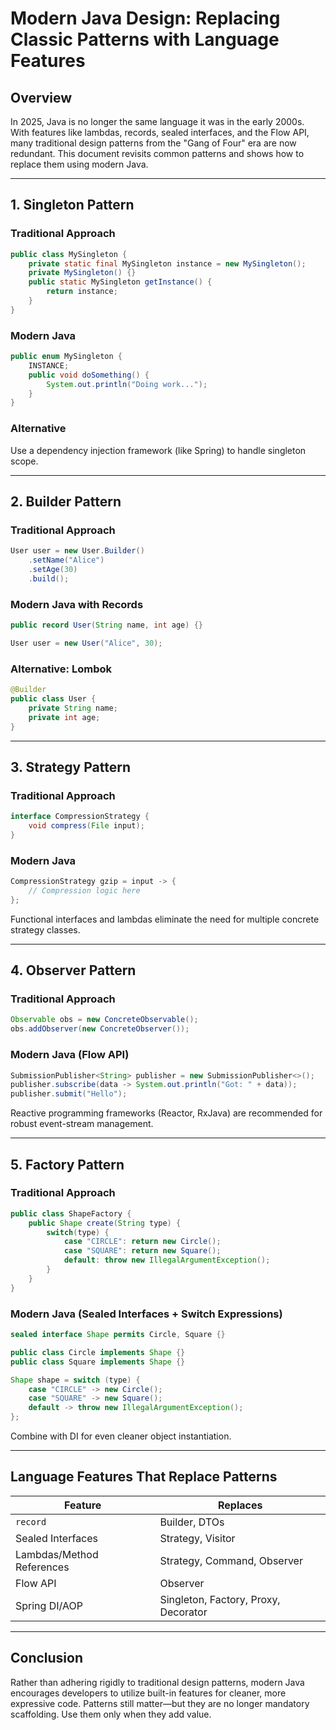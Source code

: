 # Modern Java Design: Replacing Classic Patterns with Language Features

## Overview

In 2025, Java is no longer the same language it was in the early 2000s. With features like lambdas, records, sealed interfaces, and the Flow API, many traditional design patterns from the "Gang of Four" era are now redundant. This document revisits common patterns and shows how to replace them using modern Java.

---

## 1. Singleton Pattern

### Traditional Approach

```java
public class MySingleton {
    private static final MySingleton instance = new MySingleton();
    private MySingleton() {}
    public static MySingleton getInstance() {
        return instance;
    }
}
```

### Modern Java

```java
public enum MySingleton {
    INSTANCE;
    public void doSomething() {
        System.out.println("Doing work...");
    }
}
```

### Alternative

Use a dependency injection framework (like Spring) to handle singleton scope.

---

## 2. Builder Pattern

### Traditional Approach

```java
User user = new User.Builder()
    .setName("Alice")
    .setAge(30)
    .build();
```

### Modern Java with Records

```java
public record User(String name, int age) {}

User user = new User("Alice", 30);
```

### Alternative: Lombok

```java
@Builder
public class User {
    private String name;
    private int age;
}
```

---

## 3. Strategy Pattern

### Traditional Approach

```java
interface CompressionStrategy {
    void compress(File input);
}
```

### Modern Java

```java
CompressionStrategy gzip = input -> {
    // Compression logic here
};
```

Functional interfaces and lambdas eliminate the need for multiple concrete strategy classes.

---

## 4. Observer Pattern

### Traditional Approach

```java
Observable obs = new ConcreteObservable();
obs.addObserver(new ConcreteObserver());
```

### Modern Java (Flow API)

```java
SubmissionPublisher<String> publisher = new SubmissionPublisher<>();
publisher.subscribe(data -> System.out.println("Got: " + data));
publisher.submit("Hello");
```

Reactive programming frameworks (Reactor, RxJava) are recommended for robust event-stream management.

---

## 5. Factory Pattern

### Traditional Approach

```java
public class ShapeFactory {
    public Shape create(String type) {
        switch(type) {
            case "CIRCLE": return new Circle();
            case "SQUARE": return new Square();
            default: throw new IllegalArgumentException();
        }
    }
}
```

### Modern Java (Sealed Interfaces + Switch Expressions)

```java
sealed interface Shape permits Circle, Square {}

public class Circle implements Shape {}
public class Square implements Shape {}

Shape shape = switch (type) {
    case "CIRCLE" -> new Circle();
    case "SQUARE" -> new Square();
    default -> throw new IllegalArgumentException();
};
```

Combine with DI for even cleaner object instantiation.

---

## Language Features That Replace Patterns

| Feature                   | Replaces                             |
| ------------------------- | ------------------------------------ |
| `record`                  | Builder, DTOs                        |
| Sealed Interfaces         | Strategy, Visitor                    |
| Lambdas/Method References | Strategy, Command, Observer          |
| Flow API                  | Observer                             |
| Spring DI/AOP             | Singleton, Factory, Proxy, Decorator |

---

## Conclusion

Rather than adhering rigidly to traditional design patterns, modern Java encourages developers to utilize built-in features for cleaner, more expressive code. Patterns still matter—but they are no longer mandatory scaffolding. Use them only when they add value.
